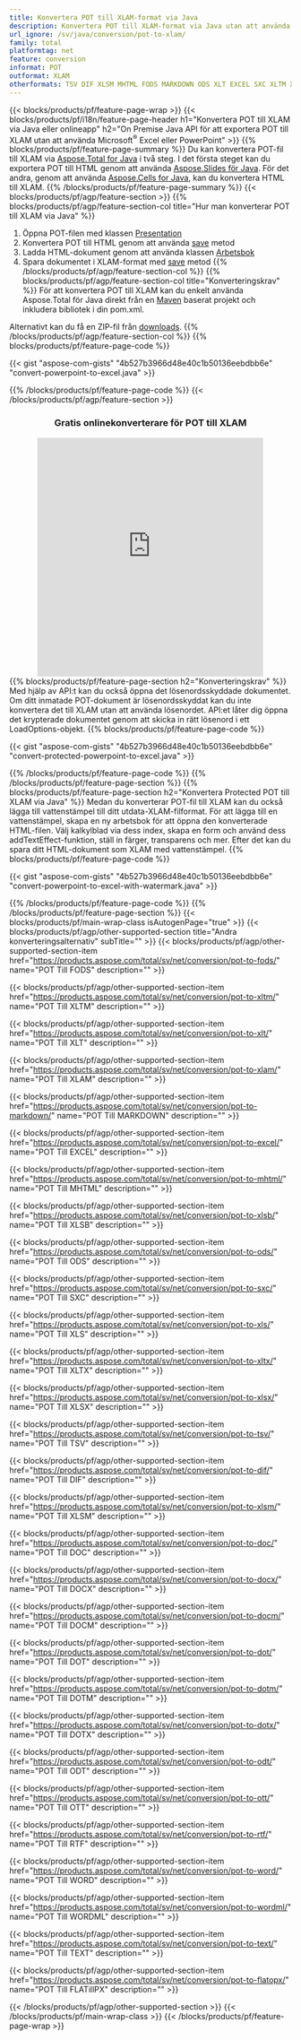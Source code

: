 ```yaml
---
title: Konvertera POT till XLAM-format via Java
description: Konvertera POT till XLAM-format via Java utan att använda Microsoft Excel eller PowerPoint eller online. Testa gratis POT till CSV online-omvandlare snabbt innan du integrerar koden. eller med gratis Online Converter
url_ignore: /sv/java/conversion/pot-to-xlam/
family: total
platformtag: net
feature: conversion
informat: POT
outformat: XLAM
otherformats: TSV DIF XLSM MHTML FODS MARKDOWN ODS XLT EXCEL SXC XLTM XLS XLTX XLAM XLSX XLSB DOC DOCX DOCM DOT DOTM DOTX ODT OTT RTF WORD WORDML TEXT FLATOPX
---
```

{{< blocks/products/pf/feature-page-wrap >}}
{{< blocks/products/pf/i18n/feature-page-header h1="Konvertera POT till XLAM via Java eller onlineapp" h2="On Premise Java API för att exportera POT till XLAM utan att använda Microsoft<sup>&reg;</sup> Excel eller PowerPoint" >}}
{{% blocks/products/pf/feature-page-summary %}}
Du kan konvertera POT-fil till XLAM via [Aspose.Total for Java](https://products.aspose.com/total/java/) i två steg. I det första steget kan du exportera POT till HTML genom att använda [Aspose.Slides för Java](https://products.aspose.com/slides/java/). För det andra, genom att använda [Aspose.Cells for Java](https://products.aspose.com/cells/java/), kan du konvertera HTML till XLAM.
{{% /blocks/products/pf/feature-page-summary  %}}
{{< blocks/products/pf/agp/feature-section >}}
{{% blocks/products/pf/agp/feature-section-col title="Hur man konverterar POT till XLAM via Java" %}}
1. Öppna POT-filen med klassen [Presentation](https://reference.aspose.com/slides/java/com.aspose.slides/Presentation)
2. Konvertera POT till HTML genom att använda [save](https://reference.aspose.com/slides/java/com.aspose.slides/Presentation#save-java.lang.String-int-com.aspose.slides.ISaveOptions-) metod
3. Ladda HTML-dokument genom att använda klassen [Arbetsbok](https://reference.aspose.com/cells/java/com.aspose.cells/Workbook)
4. Spara dokumentet i XLAM-format med [save](https://reference.aspose.com/cells/java/com.aspose.cells/workbook#save(java.lang.String,%20com.aspose.cells.SaveOptions)) metod
{{% /blocks/products/pf/agp/feature-section-col %}}
{{% blocks/products/pf/agp/feature-section-col title="Konverteringskrav" %}}
För att konvertera POT till XLAM kan du enkelt använda Aspose.Total för Java direkt från en [Maven](https://releases.aspose.com/total/java/) baserat projekt och inkludera bibliotek i din pom.xml.

Alternativt kan du få en ZIP-fil från [downloads](https://releases.aspose.comtotal/java).
{{% /blocks/products/pf/agp/feature-section-col %}}
{{% blocks/products/pf/feature-page-code %}}

{{< gist "aspose-com-gists" "4b527b3966d48e40c1b50136eebdbb6e" "convert-powerpoint-to-excel.java" >}}


{{% /blocks/products/pf/feature-page-code %}}
{{< /blocks/products/pf/agp/feature-section >}}
<div class="container-fluid agp-content bg-white aboutfile box-1 vh100 section nopbtm">
<div class=container>
<div class=row>
<div class="demobox tc col-md-12 padding-0" align="center">

<h3>Gratis onlinekonverterare för POT till XLAM</h3>

<iframe style="border: none; height: 426px;" scrolling="no" src="https://total-conversion-app-65z5r2lp.qa.k8s.dynabic.com/?to=xlam&from=pot" id="child-iframe" width="80%"></iframe>

</div></div>
</div></div>
{{% blocks/products/pf/feature-page-section  h2="Konverteringskrav" %}}
Med hjälp av API:t kan du också öppna det lösenordsskyddade dokumentet. Om ditt inmatade POT-dokument är lösenordsskyddat kan du inte konvertera det till XLAM utan att använda lösenordet. API:et låter dig öppna det krypterade dokumentet genom att skicka in rätt lösenord i ett LoadOptions-objekt.  
{{% blocks/products/pf/feature-page-code %}}

{{< gist "aspose-com-gists" "4b527b3966d48e40c1b50136eebdbb6e" "convert-protected-powerpoint-to-excel.java" >}}

{{% /blocks/products/pf/feature-page-code  %}}
{{% /blocks/products/pf/feature-page-section %}}
{{% blocks/products/pf/feature-page-section  h2="Konvertera Protected POT till XLAM via Java" %}}
Medan du konverterar POT-fil till XLAM kan du också lägga till vattenstämpel till ditt utdata-XLAM-filformat. För att lägga till en vattenstämpel, skapa en ny arbetsbok för att öppna den konverterade HTML-filen. Välj kalkylblad via dess index, skapa en form och använd dess addTextEffect-funktion, ställ in färger, transparens och mer. Efter det kan du spara ditt HTML-dokument som XLAM med vattenstämpel. 
{{% blocks/products/pf/feature-page-code %}}

{{< gist "aspose-com-gists" "4b527b3966d48e40c1b50136eebdbb6e" "convert-powerpoint-to-excel-with-watermark.java" >}}

{{% /blocks/products/pf/feature-page-code  %}}
{{% /blocks/products/pf/feature-page-section %}}
{{< blocks/products/pf/main-wrap-class isAutogenPage="true" >}}
{{< blocks/products/pf/agp/other-supported-section title="Andra konverteringsalternativ" subTitle="" >}}
{{< blocks/products/pf/agp/other-supported-section-item href="https://products.aspose.com/total/sv/net/conversion/pot-to-fods/" name="POT Till FODS" description="" >}}

{{< blocks/products/pf/agp/other-supported-section-item href="https://products.aspose.com/total/sv/net/conversion/pot-to-xltm/" name="POT Till XLTM" description="" >}}

{{< blocks/products/pf/agp/other-supported-section-item href="https://products.aspose.com/total/sv/net/conversion/pot-to-xlt/" name="POT Till XLT" description="" >}}

{{< blocks/products/pf/agp/other-supported-section-item href="https://products.aspose.com/total/sv/net/conversion/pot-to-xlam/" name="POT Till XLAM" description="" >}}

{{< blocks/products/pf/agp/other-supported-section-item href="https://products.aspose.com/total/sv/net/conversion/pot-to-markdown/" name="POT Till MARKDOWN" description="" >}}

{{< blocks/products/pf/agp/other-supported-section-item href="https://products.aspose.com/total/sv/net/conversion/pot-to-excel/" name="POT Till EXCEL" description="" >}}

{{< blocks/products/pf/agp/other-supported-section-item href="https://products.aspose.com/total/sv/net/conversion/pot-to-mhtml/" name="POT Till MHTML" description="" >}}

{{< blocks/products/pf/agp/other-supported-section-item href="https://products.aspose.com/total/sv/net/conversion/pot-to-xlsb/" name="POT Till XLSB" description="" >}}

{{< blocks/products/pf/agp/other-supported-section-item href="https://products.aspose.com/total/sv/net/conversion/pot-to-ods/" name="POT Till ODS" description="" >}}

{{< blocks/products/pf/agp/other-supported-section-item href="https://products.aspose.com/total/sv/net/conversion/pot-to-sxc/" name="POT Till SXC" description="" >}}

{{< blocks/products/pf/agp/other-supported-section-item href="https://products.aspose.com/total/sv/net/conversion/pot-to-xls/" name="POT Till XLS" description="" >}}

{{< blocks/products/pf/agp/other-supported-section-item href="https://products.aspose.com/total/sv/net/conversion/pot-to-xltx/" name="POT Till XLTX" description="" >}}

{{< blocks/products/pf/agp/other-supported-section-item href="https://products.aspose.com/total/sv/net/conversion/pot-to-xlsx/" name="POT Till XLSX" description="" >}}

{{< blocks/products/pf/agp/other-supported-section-item href="https://products.aspose.com/total/sv/net/conversion/pot-to-tsv/" name="POT Till TSV" description="" >}}

{{< blocks/products/pf/agp/other-supported-section-item href="https://products.aspose.com/total/sv/net/conversion/pot-to-dif/" name="POT Till DIF" description="" >}}

{{< blocks/products/pf/agp/other-supported-section-item href="https://products.aspose.com/total/sv/net/conversion/pot-to-xlsm/" name="POT Till XLSM" description="" >}}

{{< blocks/products/pf/agp/other-supported-section-item href="https://products.aspose.com/total/sv/net/conversion/pot-to-doc/" name="POT Till DOC" description="" >}}

{{< blocks/products/pf/agp/other-supported-section-item href="https://products.aspose.com/total/sv/net/conversion/pot-to-docx/" name="POT Till DOCX" description="" >}}

{{< blocks/products/pf/agp/other-supported-section-item href="https://products.aspose.com/total/sv/net/conversion/pot-to-docm/" name="POT Till DOCM" description="" >}}

{{< blocks/products/pf/agp/other-supported-section-item href="https://products.aspose.com/total/sv/net/conversion/pot-to-dot/" name="POT Till DOT" description="" >}}

{{< blocks/products/pf/agp/other-supported-section-item href="https://products.aspose.com/total/sv/net/conversion/pot-to-dotm/" name="POT Till DOTM" description="" >}}

{{< blocks/products/pf/agp/other-supported-section-item href="https://products.aspose.com/total/sv/net/conversion/pot-to-dotx/" name="POT Till DOTX" description="" >}}

{{< blocks/products/pf/agp/other-supported-section-item href="https://products.aspose.com/total/sv/net/conversion/pot-to-odt/" name="POT Till ODT" description="" >}}

{{< blocks/products/pf/agp/other-supported-section-item href="https://products.aspose.com/total/sv/net/conversion/pot-to-ott/" name="POT Till OTT" description="" >}}

{{< blocks/products/pf/agp/other-supported-section-item href="https://products.aspose.com/total/sv/net/conversion/pot-to-rtf/" name="POT Till RTF" description="" >}}

{{< blocks/products/pf/agp/other-supported-section-item href="https://products.aspose.com/total/sv/net/conversion/pot-to-word/" name="POT Till WORD" description="" >}}

{{< blocks/products/pf/agp/other-supported-section-item href="https://products.aspose.com/total/sv/net/conversion/pot-to-wordml/" name="POT Till WORDML" description="" >}}

{{< blocks/products/pf/agp/other-supported-section-item href="https://products.aspose.com/total/sv/net/conversion/pot-to-text/" name="POT Till TEXT" description="" >}}

{{< blocks/products/pf/agp/other-supported-section-item href="https://products.aspose.com/total/sv/net/conversion/pot-to-flatopx/" name="POT Till FLATillPX" description="" >}}


{{< /blocks/products/pf/agp/other-supported-section >}}
{{< /blocks/products/pf/main-wrap-class >}}
{{< /blocks/products/pf/feature-page-wrap >}}